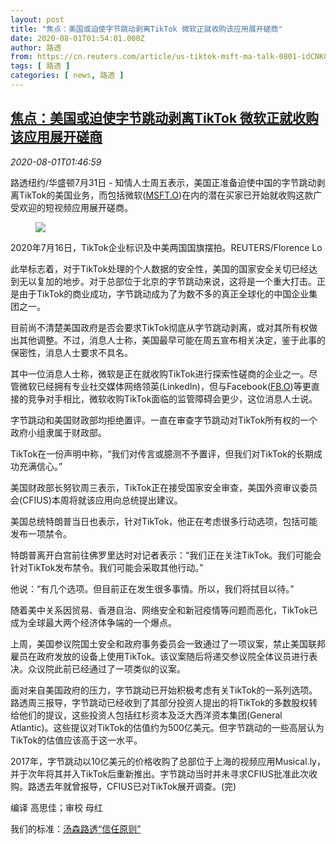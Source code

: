 ```yaml
---
layout: post
title: "焦点：美国或迫使字节跳动剥离TikTok 微软正就收购该应用展开磋商"
date: 2020-08-01T01:54:01.000Z
author: 路透
from: https://cn.reuters.com/article/us-tiktok-msft-ma-talk-0801-idCNKCS24X3BL
tags: [ 路透 ]
categories: [ news, 路透 ]
---
```

<!--1596246841000-->
[焦点：美国或迫使字节跳动剥离TikTok 微软正就收购该应用展开磋商](https://cn.reuters.com/article/us-tiktok-msft-ma-talk-0801-idCNKCS24X3BL)
------

<div>
<div><i>2020-08-01T01:46:59</i></div><div class="StandardArticleBody_body"><p>路透纽约/华盛顿7月31日 - 知情人士周五表示，美国正准备迫使中国的字节跳动剥离TikTok的美国业务，而包括微软(<span id="symbol_MSFT.O_0"><a href="//www.reuters.com/companies/MSFT.O">MSFT.O</a></span>)在内的潜在买家已开始就收购这款广受欢迎的短视频应用展开磋商。 </p><div class="PrimaryAsset_container"><div class="Image_container" tabindex="-1"><figure class="Image_zoom" style="padding-bottom:"><div class="LazyImage_container LazyImage_dark" style="background-image:none"><img src="//s2.reutersmedia.net/resources/r/?m=02&amp;d=20200801&amp;t=2&amp;i=1527933829&amp;r=LYNXNPEG701XD&amp;w=600" aria-label="2020年7月16日，TikTok企业标识及中美两国国旗摆拍。REUTERS/Florence Lo"/><div class="LazyImage_image LazyImage_fallback" style="background-image:url(//s2.reutersmedia.net/resources/r/?m=02&amp;d=20200801&amp;t=2&amp;i=1527933829&amp;r=LYNXNPEG701XD&amp;w=600);background-position:center center;background-color:inherit"></div></div><div class="Image_expand-button" aria-label="Expand Image Slideshow" role="button" tabindex="0"></div></figure><figcaption><div class="Image_caption"><span>2020年7月16日，TikTok企业标识及中美两国国旗摆拍。REUTERS/Florence Lo</span></div></figcaption></div></div><p>此举标志着，对于TikTok处理的个人数据的安全性，美国的国家安全关切已经达到无以复加的地步。对于总部位于北京的字节跳动来说，这将是一个重大打击。正是由于TikTok的商业成功，字节跳动成为了为数不多的真正全球化的中国企业集团之一。 </p><p>目前尚不清楚美国政府是否会要求TikTok彻底从字节跳动剥离，或对其所有权做出其他调整。不过，消息人士称，美国最早可能在周五宣布相关决定，鉴于此事的保密性，消息人士要求不具名。 </p><p>其中一位消息人士称，微软是正在就收购TikTok进行探索性磋商的企业之一。尽管微软已经拥有专业社交媒体网络领英(LinkedIn)，但与Facebook(<span id="symbol_FB.O_1"><a href="//www.reuters.com/companies/FB.O">FB.O</a></span>)等更直接的竞争对手相比，微软收购TikTok面临的监管障碍会更少，这位消息人士说。 </p><p>字节跳动和美国财政部均拒绝置评。一直在审查字节跳动对TikTok所有权的一个政府小组隶属于财政部。 </p><p>TikTok在一份声明中称，“我们对传言或臆测不予置评，但我们对TikTok的长期成功充满信心。” </p><p>美国财政部长努钦周三表示，TikTok正在接受国家安全审查，美国外资审议委员会(CFIUS)本周将就该应用向总统提出建议。 </p><p>美国总统特朗普当日也表示，针对TikTok，他正在考虑很多行动选项，包括可能发布一项禁令。 </p><p>特朗普离开白宫前往佛罗里达时对记者表示：“我们正在关注TikTok。我们可能会针对TikTok发布禁令。我们可能会采取其他行动。” </p><p>他说：“有几个选项。但目前正在发生很多事情。所以，我们将拭目以待。” </p><p>随着美中关系因贸易、香港自治、网络安全和新冠疫情等问题而恶化，TikTok已成为全球最大两个经济体争端的一个爆点。 </p><p>上周，美国参议院国土安全和政府事务委员会一致通过了一项议案，禁止美国联邦雇员在政府发放的设备上使用TikTok。该议案随后将递交参议院全体议员进行表决。众议院此前已经通过了一项类似的议案。 </p><p>面对来自美国政府的压力，字节跳动已开始积极考虑有关TikTok的一系列选项。路透周三报导，字节跳动已经收到了其部分投资人提出的将TikTok的多数股权转给他们的提议，这些投资人包括红杉资本及泛大西洋资本集团(General Atlantic)。这些提议对TikTok的估值约为500亿美元。但字节跳动的一些高层认为TikTok的估值应该高于这一水平。 </p><p>2017年，字节跳动以10亿美元的价格收购了总部位于上海的视频应用Musical.ly，并于次年将其并入TikTok后重新推出。字节跳动当时并未寻求CFIUS批准此次收购。路透去年就曾报导，CFIUS已对TikTok展开调查。(完) </p><div class="Attribution_container"><div class="Attribution_attribution"><p class="Attribution_content">编译 高思佳；审校 母红 </p></div></div><div class="StandardArticleBody_trustBadgeContainer"><span class="StandardArticleBody_trustBadgeTitle">我们的标准：</span><span class="trustBadgeUrl"><a href="https://www.thomsonreuters.cn/content/dam/openweb/documents/pdf/china/brochures/about-us-1.pdf">汤森路透“信任原则”</a></span></div></div>
</div>
